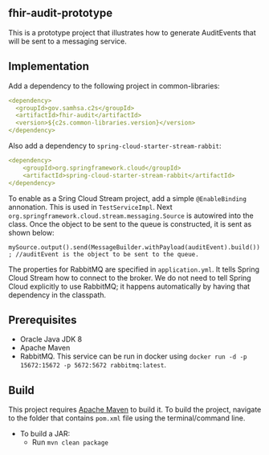 ## fhir-audit-prototype

This is a prototype project that illustrates how to generate AuditEvents that will be sent to a messaging service. 

## Implementation

Add a dependency to the following project in common-libraries:
```yml
<dependency>
  <groupId>gov.samhsa.c2s</groupId>
  <artifactId>fhir-audit</artifactId>
  <version>${c2s.common-libraries.version}</version>
</dependency>
```

Also add a dependency to `spring-cloud-starter-stream-rabbit`:
```yml
<dependency>
	<groupId>org.springframework.cloud</groupId>
	<artifactId>spring-cloud-starter-stream-rabbit</artifactId>
</dependency>
```

To enable as a Sring Cloud Stream project, add a simple `@EnableBinding` annonation. This is used in `TestServiceImpl`. Next `org.springframework.cloud.stream.messaging.Source` is autowired into the class. Once the object to be sent to the queue is constructed, it is sent as shown below: 

`mySource.output().send(MessageBuilder.withPayload(auditEvent).build()); //auditEvent is the object to be sent to the queue.`

The properties for RabbitMQ are specified in `application.yml`. It tells Spring Cloud Stream how to connect to the broker. We do not need to tell Spring Cloud explicitly to use RabbitMQ; it happens automatically by having that dependency in the classpath.

## Prerequisites

+ Oracle Java JDK 8
+ Apache Maven
+ RabbitMQ. This service can be run in docker using `docker run -d -p 15672:15672 -p 5672:5672 rabbitmq:latest`.

## Build

This project requires [Apache Maven](https://maven.apache.org) to build it. To build the project, navigate to the folder that contains `pom.xml` file using the terminal/command line.

+ To build a JAR:
    + Run `mvn clean package`

